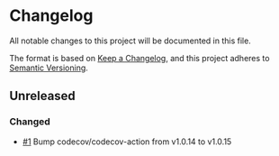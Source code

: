 # Changelog
All notable changes to this project will be documented in this file.

The format is based on [Keep a Changelog](https://keepachangelog.com/en/1.0.0/),
and this project adheres to [Semantic Versioning](https://semver.org/spec/v2.0.0.html).

<!-- changelog-linker -->

## Unreleased

### Changed

- [#1] Bump codecov/codecov-action from v1.0.14 to v1.0.15

[#1]: https://github.com/zingimmick/laravel-like/pull/1
